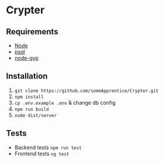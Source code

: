 # Crypter

## Requirements
- [Node](https://nodejs.org/)
- [psql](https://www.postgresql.org/)
- [node-gyp](https://www.npmjs.com/package/node-gyp)

## Installation
1. `git clone https://github.com/someApprentice/Crypter.git`
2. `npm install`
3. `cp .env.example .env` & change db config
4. `npm run build`
5. `node dist/server`

## Tests
- Backend tests `npm run test`
- Frontend tests `ng test`
